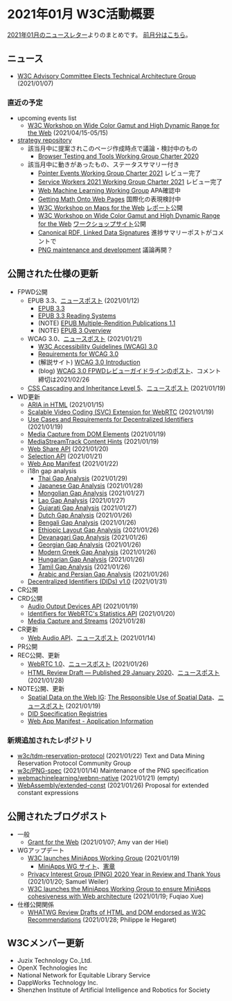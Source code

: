 # 2021年01月 W3C活動概要

[2021年01月のニュースレター](https://lists.w3.org/Archives/Public/w3c-announce/2021JanMar/subject.html)よりのまとめです。
[前月分はこちら](202012.md)。

## ニュース

* [W3C Advisory Committee Elects Technical Architecture Group](https://www.w3.org/blog/news/archives/8846) (2021/01/07)

### 直近の予定

* upcoming events list
  * [W3C Workshop on Wide Color Gamut and High Dynamic Range for the Web](https://www.w3.org/Graphics/Color/Workshop/overview) (2021/04/15-05/15)
* [strategy repository](https://github.com/w3c/strategy/issues)
  * 該当月中に提案されこのページ作成時点で議論・検討中のもの
    * [Browser Testing and Tools Working Group Charter 2020](https://github.com/w3c/strategy/issues/250)
  * 該当月中に動きがあったもの、ステータスサマリー付き
    * [Pointer Events Working Group Charter 2021](https://github.com/w3c/strategy/issues/249) レビュー完了
    * [Service Workers 2021 Working Group Charter 2021](https://github.com/w3c/strategy/issues/248) レビュー完了
    * [Web Machine Learning Working Group](https://github.com/w3c/strategy/issues/232) APA確認中
    * [Getting Math Onto Web Pages](https://github.com/w3c/strategy/issues/43) 国際化の表現検討中
    * [W3C Workshop on Maps for the Web](https://github.com/w3c/strategy/issues/210) [レポート](https://www.w3.org/2020/maps/report)公開
    * [W3C Workshop on Wide Color Gamut and High Dynamic Range for the Web](https://github.com/w3c/strategy/issues/230) [ワークショップサイト](https://www.w3.org/Graphics/Color/Workshop/)公開
    * [Canonical RDF, Linked Data Signatures](https://github.com/w3c/strategy/issues/116) 進捗サマリーポストがコメントで
    * [PNG maintenance and development](https://github.com/w3c/strategy/issues/58) 議論再開？

## 公開された仕様の更新

* FPWD公開
  * EPUB 3.3、[ニュースポスト](https://www.w3.org/blog/news/archives/8859) (2021/01/12)
    * [EPUB 3.3](https://www.w3.org/TR/2021/WD-epub-33-20210112/)
    * [EPUB 3.3 Reading Systems](https://www.w3.org/TR/2021/WD-epub-rs-33-20210112/)
    * (NOTE) [EPUB Multiple-Rendition Publications 1.1](https://www.w3.org/TR/2021/NOTE-epub-multi-rend-11-20210112/)
    * (NOTE) [EPUB 3 Overview](https://www.w3.org/TR/2021/NOTE-epub-overview-33-20210112/)
  * WCAG 3.0、[ニュースポスト](https://www.w3.org/blog/news/archives/8889) (2021/01/21)
    * [W3C Accessibility Guidelines (WCAG) 3.0](https://www.w3.org/TR/2021/WD-wcag-3.0-20210121/)
    * [Requirements for WCAG 3.0](https://www.w3.org/TR/2021/WD-wcag-3.0-requirements-20210121/)
    * (解説サイト) [WCAG 3.0 Introduction](https://www.w3.org/WAI/standards-guidelines/wcag/wcag3-intro/)
    * (blog) [WCAG 3.0 FPWDレビューガイドラインのポスト](https://www.w3.org/blog/2021/01/wcag-3-fpwd/>)、コメント締切は2021/02/26
  * [CSS Cascading and Inheritance Level 5](https://www.w3.org/TR/2021/WD-css-cascade-5-20210119/)、[ニュースポスト](https://www.w3.org/blog/news/archives/8870) (2021/01/19)
* WD更新
  * [ARIA in HTML](https://www.w3.org/TR/2021/WD-html-aria-20210115/) (2021/01/15)
  * [Scalable Video Coding (SVC) Extension for WebRTC](https://www.w3.org/TR/2021/WD-webrtc-svc-20210119/) (2021/01/19)
  * [Use Cases and Requirements for Decentralized Identifiers](https://www.w3.org/TR/2021/WD-did-use-cases-20210119/) (2021/01/19)
  * [Media Capture from DOM Elements](https://www.w3.org/TR/2021/WD-mediacapture-fromelement-20210119/) (2021/01/19)
  * [MediaStreamTrack Content Hints](https://www.w3.org/TR/2021/WD-mst-content-hint-20210119/) (2021/01/19)
  * [Web Share API](https://www.w3.org/TR/2021/WD-web-share-20210120/) (2021/01/20)
  * [Selection API](https://www.w3.org/TR/2021/WD-selection-api-20210121/) (2021/01/21)
  * [Web App Manifest](https://www.w3.org/TR/2021/WD-appmanifest-20210122/) (2021/01/22)
  * i18n gap analysis
    * [Thai Gap Analysis](https://www.w3.org/TR/2021/WD-thai-gap-20210129/) (2021/01/29)
    * [Japanese Gap Analysis](https://www.w3.org/TR/2021/WD-jpan-gap-20210128/) (2021/01/28)
    * [Mongolian Gap Analysis](https://www.w3.org/TR/2021/WD-mong-gap-20210127/) (2021/01/27)
    * [Lao Gap Analysis](https://www.w3.org/TR/2021/WD-laoo-gap-20210127/) (2021/01/27)
    * [Gujarati Gap Analysis](https://www.w3.org/TR/2021/WD-gujr-gap-20210127/) (2021/01/27)
    * [Dutch Gap Analysis](https://www.w3.org/TR/2021/WD-latn-nl-gap-20210126/) (2021/01/26)
    * [Bengali Gap Analysis](https://www.w3.org/TR/2021/WD-beng-gap-20210126/) (2021/01/26)
    * [Ethiopic Layout Gap Analysis](https://www.w3.org/TR/2021/WD-elreq-gap-20210126/) (2021/01/26)
    * [Devanagari Gap Analysis](https://www.w3.org/TR/2021/WD-deva-gap-20210126/) (2021/01/26)
    * [Georgian Gap Analysis](https://www.w3.org/TR/2021/WD-geor-gap-20210126/) (2021/01/26)
    * [Modern Greek Gap Analysis](https://www.w3.org/TR/2021/WD-grek-gap-20210126/) (2021/01/26)
    * [Hungarian Gap Analysis](https://www.w3.org/TR/2021/WD-latn-hu-gap-20210126/) (2021/01/26)
    * [Tamil Gap Analysis](https://www.w3.org/TR/2021/WD-taml-gap-20210126/) (2021/01/26)
    * [Arabic and Persian Gap Analysis](https://www.w3.org/TR/2021/WD-alreq-gap-20210126/) (2021/01/26)
  * [Decentralized Identifiers (DIDs) v1.0](https://www.w3.org/TR/2021/WD-did-core-20210131/) (2021/01/31)
* CR公開
* CRD公開
  * [Audio Output Devices API](https://www.w3.org/TR/2021/CRD-audio-output-20210119/) (2021/01/19)
  * [Identifiers for WebRTC's Statistics API](https://www.w3.org/TR/2021/CRD-webrtc-stats-20210120/) (2021/01/20)
  * [Media Capture and Streams](https://www.w3.org/TR/2021/CRD-mediacapture-streams-20210128/) (2021/01/28)
* CR更新
  * [Web Audio API](https://www.w3.org/TR/2021/CR-webaudio-20210114/)、[ニュースポスト](https://www.w3.org/blog/news/archives/8867) (2021/01/14)
* PR公開
* REC公開、更新
  * [WebRTC 1.0](https://www.w3.org/TR/2021/REC-webrtc-20210126/)、[ニュースポスト](https://www.w3.org/blog/news/archives/8897) (2021/01/26)
  * [HTML Review Draft — Published 29 January 2020](https://www.w3.org/TR/2021/REC-html-20210128/)、[ニュースポスト](https://www.w3.org/blog/news/archives/8909) (2021/01/28)
* NOTE公開、更新
  * [Spatial Data on the Web IG](https://www.w3.org/2017/sdwig/): [The Responsible Use of Spatial Data](https://www.w3.org/TR/2021/NOTE-responsible-use-spatial-20210119/)、[ニュースポスト](https://www.w3.org/blog/news/archives/8873) (2021/01/19)
  * [DID Specification Registries](https://www.w3.org/TR/2021/NOTE-did-spec-registries-20210131/)
  * [Web App Manifest - Application Information](https://www.w3.org/TR/2021/NOTE-manifest-app-info-20210128/)

### 新規追加されたレポジトリ

* [w3c/tdm-reservation-protocol](https://github.com/w3c/tdm-reservation-protocol) (2021/01/22) Text and Data Mining Reservation Protocol Community Group
* [w3c/PNG-spec](https://github.com/w3c/PNG-spec) (2021/01/14) Maintenance of the PNG specification
* [webmachinelearning/webnn-native](https://github.com/webmachinelearning/webnn-native) (2021/01/21) (empty)
* [WebAssembly/extended-const](https://github.com/WebAssembly/extended-const) (2021/01/26) Proposal for extended constant expressions


## 公開されたブログポスト

* 一般
  * [Grant for the Web](https://www.w3.org/blog/2021/01/grant-for-the-web/) (2021/01/07; Amy van der Hiel)
* WGアップデート
  * [W3C launches MiniApps Working Group](https://www.w3.org/blog/news/archives/8853) (2021/01/19)
    * [MiniApps WG サイト](https://www.w3.org/2021/miniapps/)、[憲章](https://www.w3.org/2021/01/miniapps-wg-charter)
  * [Privacy Interest Group (PING) 2020 Year in Review and Thank Yous](https://www.w3.org/blog/2021/01/privacy-interest-group-ping-2020-year-in-review-and-thank-yous/) (2021/01/20; Samuel Weiler)
  * [W3C launches the MiniApps Working Group to ensure MiniApps cohesiveness with Web architecture](https://www.w3.org/blog/2021/01/w3c-launches-the-miniapps-working-group/) (2021/01/19; Fuqiao Xue)
* 仕様公開関係
  * [WHATWG Review Drafts of HTML and DOM endorsed as W3C Recommendations](https://www.w3.org/blog/2021/01/whatwg-review-drafts-of-html-and-dom-endorsed-as-w3c-recommendations/) (2021/01/28; Philippe le Hegaret)

## W3Cメンバー更新

* Juzix Technology Co.,Ltd.
* OpenX Technologies Inc
* National Network for Equitable Library Service
* DappWorks Technology Inc.
* Shenzhen Institute of Artificial Intelligence and Robotics for Society
